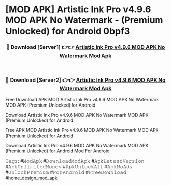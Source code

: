 # [MOD APK] Artistic Ink Pro v4.9.6 MOD APK No Watermark - (Premium Unlocked) for Android 0bpf3



<div align="center">
<h3>🔴 Download [Server1] 👉👉 <a href="https://momento.my/?title=Artistic_Ink_Pro_v4.9.6_MOD_APK_No_Watermark">Artistic Ink Pro v4.9.6 MOD APK No Watermark Mod Apk</a></h3><br>

<h3>🔴 Download [Server2] 👉👉 <a href="https://momento.my/?title=Artistic_Ink_Pro_v4.9.6_MOD_APK_No_Watermark">Artistic Ink Pro v4.9.6 MOD APK No Watermark Mod Apk</a></h3>
</div>



Free Download APK MOD Artistic Ink Pro v4.9.6 MOD APK No Watermark MOD APK (Premium Unlocked) for Android

Download Artistic Ink Pro v4.9.6 MOD APK No Watermark MOD APK (Premium Unlocked) for Android

Free APK MOD Artistic Ink Pro v4.9.6 MOD APK No Watermark MOD APK (Premium Unlocked) for Android

Download Artistic Ink Pro v4.9.6 MOD APK No Watermark MOD APK (Premium Unlocked) for Android Mod For Android

𝚃𝚊𝚐𝚜: #𝙼𝚘𝚍𝙰𝚙𝚔 #𝙳𝚘𝚠𝚗𝚕𝚘𝚊𝚍𝙼𝚘𝚍𝙰𝚙𝚔 #𝙰𝚙𝚔𝙻𝚊𝚝𝚎𝚜𝚝𝚅𝚎𝚛𝚜𝚒𝚘𝚗 #𝙰𝚙𝚔𝚄𝚗𝚕𝚒𝚖𝚒𝚝𝚎𝚍𝙼𝚘𝚗𝚎𝚢 #𝙰𝚙𝚔𝚄𝚗𝚕𝚘𝚌𝚔𝙰𝚕𝚕 #𝙰𝚙𝚔𝙽𝚘𝙰𝚍𝚜 #𝚄𝚗𝚕𝚘𝚌𝚔𝙿𝚛𝚎𝚖𝚒𝚞𝚖 #𝙵𝚘𝚛𝙰𝚗𝚍𝚛𝚘𝚒𝚍 #𝙵𝚛𝚎𝚎𝙳𝚘𝚠𝚗𝚕𝚘𝚊𝚍 #home_design_mod_apk
